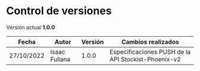 # Control de versiones

<aside class="notice">Versión actual <b>1.0.0</b></aside>

Fecha | Autor | Versión | Cambios realizados
--------- | ----------- | ----------- | ----------- 
27/10/2022 | Isaac Fullana | 1.0.0 | Especificaciones PUSH de la API Stockist-Phoenix-v2
